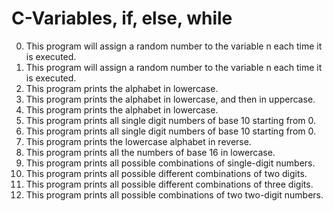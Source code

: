 # C-Variables, if, else, while
0. This program will assign a random number to the variable n each time it is executed.
1. This program will assign a random number to the variable n each time it is executed.
2. This program prints the alphabet in lowercase.
3. This program prints the alphabet in lowercase, and then in uppercase.
4. This program prints the alphabet in lowercase.
5. This program prints all single digit numbers of base 10 starting from 0.
6. This program prints all single digit numbers of base 10 starting from 0.
7. This program prints the lowercase alphabet in reverse.
8. This program prints all the numbers of base 16 in lowercase.
9. This program prints all possible combinations of single-digit numbers.
10. This program prints all possible different combinations of two digits.
11. This program prints all possible different combinations of three digits.
12. This program prints all possible combinations of two two-digit numbers.
